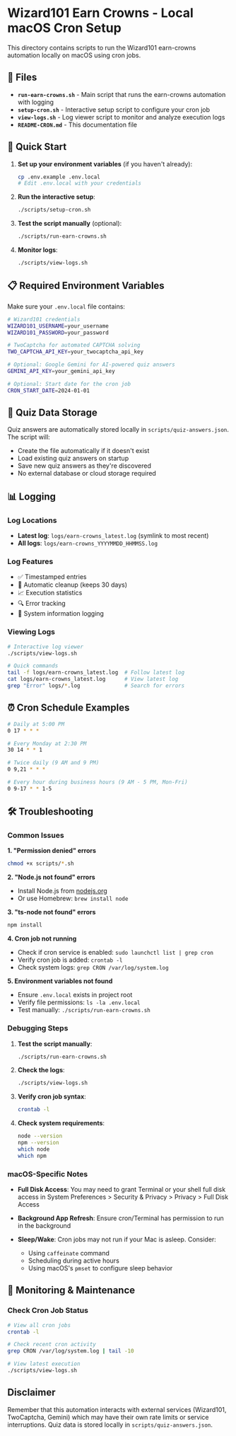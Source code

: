 # Wizard101 Earn Crowns - Local macOS Cron Setup

This directory contains scripts to run the Wizard101 earn-crowns automation locally on macOS using cron jobs.

## 📁 Files

- **`run-earn-crowns.sh`** - Main script that runs the earn-crowns automation with logging
- **`setup-cron.sh`** - Interactive setup script to configure your cron job
- **`view-logs.sh`** - Log viewer script to monitor and analyze execution logs
- **`README-CRON.md`** - This documentation file

## 🚀 Quick Start

1. **Set up your environment variables** (if you haven't already):

   ```bash
   cp .env.example .env.local
   # Edit .env.local with your credentials
   ```

2. **Run the interactive setup**:

   ```bash
   ./scripts/setup-cron.sh
   ```

3. **Test the script manually** (optional):

   ```bash
   ./scripts/run-earn-crowns.sh
   ```

4. **Monitor logs**:
   ```bash
   ./scripts/view-logs.sh
   ```

## 📋 Required Environment Variables

Make sure your `.env.local` file contains:

```bash
# Wizard101 credentials
WIZARD101_USERNAME=your_username
WIZARD101_PASSWORD=your_password

# TwoCaptcha for automated CAPTCHA solving
TWO_CAPTCHA_API_KEY=your_twocaptcha_api_key

# Optional: Google Gemini for AI-powered quiz answers
GEMINI_API_KEY=your_gemini_api_key

# Optional: Start date for the cron job
CRON_START_DATE=2024-01-01
```

## 📁 Quiz Data Storage

Quiz answers are automatically stored locally in `scripts/quiz-answers.json`. The script will:

- Create the file automatically if it doesn't exist
- Load existing quiz answers on startup
- Save new quiz answers as they're discovered
- No external database or cloud storage required

## 📊 Logging

### Log Locations

- **Latest log**: `logs/earn-crowns_latest.log` (symlink to most recent)
- **All logs**: `logs/earn-crowns_YYYYMMDD_HHMMSS.log`

### Log Features

- ✅ Timestamped entries
- 🧹 Automatic cleanup (keeps 30 days)
- 📈 Execution statistics
- 🔍 Error tracking
- 💾 System information logging

### Viewing Logs

```bash
# Interactive log viewer
./scripts/view-logs.sh

# Quick commands
tail -f logs/earn-crowns_latest.log  # Follow latest log
cat logs/earn-crowns_latest.log      # View latest log
grep "Error" logs/*.log              # Search for errors
```

## ⏰ Cron Schedule Examples

```bash
# Daily at 5:00 PM
0 17 * * *

# Every Monday at 2:30 PM
30 14 * * 1

# Twice daily (9 AM and 9 PM)
0 9,21 * * *

# Every hour during business hours (9 AM - 5 PM, Mon-Fri)
0 9-17 * * 1-5
```

## 🛠 Troubleshooting

### Common Issues

**1. "Permission denied" errors**

```bash
chmod +x scripts/*.sh
```

**2. "Node.js not found" errors**

- Install Node.js from [nodejs.org](https://nodejs.org/)
- Or use Homebrew: `brew install node`

**3. "ts-node not found" errors**

```bash
npm install
```

**4. Cron job not running**

- Check if cron service is enabled: `sudo launchctl list | grep cron`
- Verify cron job is added: `crontab -l`
- Check system logs: `grep CRON /var/log/system.log`

**5. Environment variables not found**

- Ensure `.env.local` exists in project root
- Verify file permissions: `ls -la .env.local`
- Test manually: `./scripts/run-earn-crowns.sh`

### Debugging Steps

1. **Test the script manually**:

   ```bash
   ./scripts/run-earn-crowns.sh
   ```

2. **Check the logs**:

   ```bash
   ./scripts/view-logs.sh
   ```

3. **Verify cron job syntax**:

   ```bash
   crontab -l
   ```

4. **Check system requirements**:
   ```bash
   node --version
   npm --version
   which node
   which npm
   ```

### macOS-Specific Notes

- **Full Disk Access**: You may need to grant Terminal or your shell full disk access in System Preferences > Security & Privacy > Privacy > Full Disk Access

- **Background App Refresh**: Ensure cron/Terminal has permission to run in the background

- **Sleep/Wake**: Cron jobs may not run if your Mac is asleep. Consider:
  - Using `caffeinate` command
  - Scheduling during active hours
  - Using macOS's `pmset` to configure sleep behavior

## 📝 Monitoring & Maintenance

### Check Cron Job Status

```bash
# View all cron jobs
crontab -l

# Check recent cron activity
grep CRON /var/log/system.log | tail -10

# View latest execution
./scripts/view-logs.sh
```

## Disclaimer

Remember that this automation interacts with external services (Wizard101, TwoCaptcha, Gemini) which may have their own rate limits or service interruptions. Quiz data is stored locally in `scripts/quiz-answers.json`.
